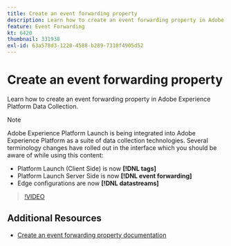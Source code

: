 ```yaml
---
title: Create an event forwarding property
description: Learn how to create an event forwarding property in Adobe Experience Platform Data Collection.
feature: Event Forwarding
kt: 6420
thumbnail: 331938
exl-id: 63a578d3-1220-4588-b289-7310f4905d52
---
```

# Create an event forwarding property

Learn how to create an event forwarding property in Adobe Experience Platform Data Collection.

>[!NOTE]
>
>Adobe Experience Platform Launch is being integrated into Adobe Experience Platform as a suite of data collection technologies. Several terminology changes have rolled out in the interface which you should be aware of while using this content:
>
> * Platform Launch (Client Side) is now **[!DNL tags]** 
> * Platform Launch Server Side is now **[!DNL event forwarding]** 
> * Edge configurations are now **[!DNL datastreams]**

>[!VIDEO](https://video.tv.adobe.com/v/331938?quality=12&learn=on)

## Additional Resources

* [Create an event forwarding property documentation](https://experienceleague.adobe.com/docs/experience-platform/tags/event-forwarding/getting-started.html#create-an-event-forwarding-property)
